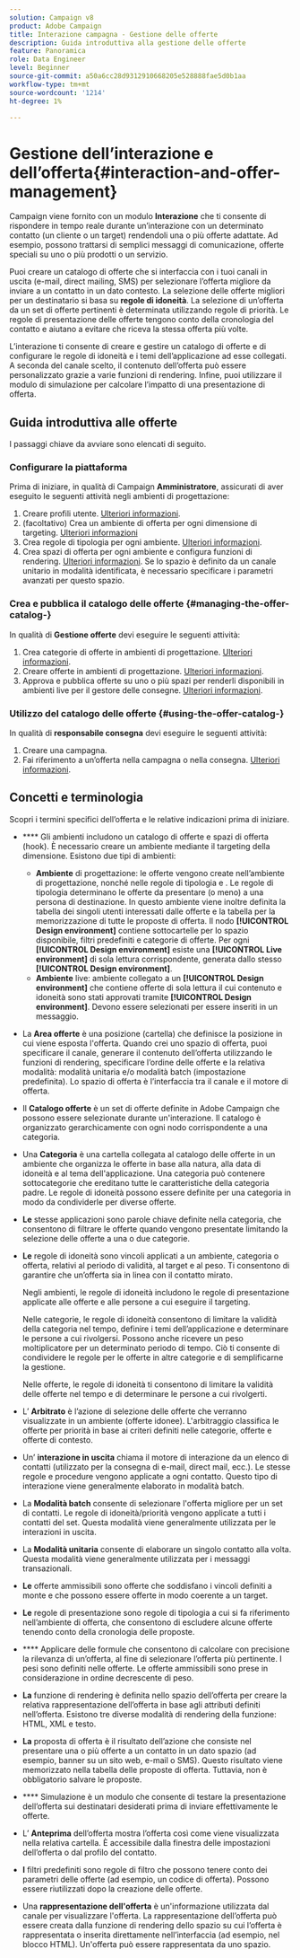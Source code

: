 ```yaml
---
solution: Campaign v8
product: Adobe Campaign
title: Interazione campagna - Gestione delle offerte
description: Guida introduttiva alla gestione delle offerte
feature: Panoramica
role: Data Engineer
level: Beginner
source-git-commit: a50a6cc28d9312910668205e528888fae5d0b1aa
workflow-type: tm+mt
source-wordcount: '1214'
ht-degree: 1%

---
```


# Gestione dell’interazione e dell’offerta{#interaction-and-offer-management}

Campaign viene fornito con un modulo **Interazione** che ti consente di rispondere in tempo reale durante un’interazione con un determinato contatto (un cliente o un target) rendendoli una o più offerte adattate. Ad esempio, possono trattarsi di semplici messaggi di comunicazione, offerte speciali su uno o più prodotti o un servizio.

Puoi creare un catalogo di offerte che si interfaccia con i tuoi canali in uscita (e-mail, direct mailing, SMS) per selezionare l’offerta migliore da inviare a un contatto in un dato contesto. La selezione delle offerte migliori per un destinatario si basa su **regole di idoneità**. La selezione di un’offerta da un set di offerte pertinenti è determinata utilizzando regole di priorità. Le regole di presentazione delle offerte tengono conto della cronologia del contatto e aiutano a evitare che riceva la stessa offerta più volte.

L’interazione ti consente di creare e gestire un catalogo di offerte e di configurare le regole di idoneità e i temi dell’applicazione ad esse collegati. A seconda del canale scelto, il contenuto dell’offerta può essere personalizzato grazie a varie funzioni di rendering. Infine, puoi utilizzare il modulo di simulazione per calcolare l’impatto di una presentazione di offerta.

## Guida introduttiva alle offerte

I passaggi chiave da avviare sono elencati di seguito.

### Configurare la piattaforma

Prima di iniziare, in qualità di Campaign **Amministratore**, assicurati di aver eseguito le seguenti attività negli ambienti di progettazione:

1. Creare profili utente. [Ulteriori informazioni](interaction-operators.md).
1. (facoltativo) Crea un ambiente di offerta per ogni dimensione di targeting. [Ulteriori informazioni](interaction-env.md)
1. Crea regole di tipologia per ogni ambiente. [Ulteriori informazioni](interaction-offer.md#offer-presentation).
1. Crea spazi di offerta per ogni ambiente e configura funzioni di rendering. [Ulteriori informazioni](interaction-offer-spaces.md).
Se lo spazio è definito da un canale unitario in modalità identificata, è necessario specificare i parametri avanzati per questo spazio.

### Crea e pubblica il catalogo delle offerte {#managing-the-offer-catalog-}

In qualità di **Gestione offerte** devi eseguire le seguenti attività:

1. Crea categorie di offerte in ambienti di progettazione. [Ulteriori informazioni](interaction-offer-catalog.md#creating-offer-categories).
1. Creare offerte in ambienti di progettazione. [Ulteriori informazioni](interaction-offer.md).
1. Approva e pubblica offerte su uno o più spazi per renderli disponibili in ambienti live per il gestore delle consegne. [Ulteriori informazioni](interaction-offer.md#approve-offers).

### Utilizzo del catalogo delle offerte {#using-the-offer-catalog-}

In qualità di **responsabile consegna** devi eseguire le seguenti attività:

1. Creare una campagna.
1. Fai riferimento a un’offerta nella campagna o nella consegna. [Ulteriori informazioni](interaction-send-offers.md).


## Concetti e terminologia

Scopri i termini specifici dell’offerta e le relative indicazioni prima di iniziare.

* **** Gli ambienti includono un catalogo di offerte e spazi di offerta (hook). È necessario creare un ambiente mediante il targeting della dimensione.
Esistono due tipi di ambienti:

   * **Ambiente** di progettazione: le offerte vengono create nell’ambiente di progettazione, nonché nelle regole di tipologia e . Le regole di tipologia determinano le offerte da presentare (o meno) a una persona di destinazione. In questo ambiente viene inoltre definita la tabella dei singoli utenti interessati dalle offerte e la tabella per la memorizzazione di tutte le proposte di offerta. Il nodo **[!UICONTROL Design environment]** contiene sottocartelle per lo spazio disponibile, filtri predefiniti e categorie di offerte. Per ogni **[!UICONTROL Design environment]** esiste una **[!UICONTROL Live environment]** di sola lettura corrispondente, generata dallo stesso **[!UICONTROL Design environment]**.
   * **Ambiente** live: ambiente collegato a un  **[!UICONTROL Design environment]** che contiene offerte di sola lettura il cui contenuto e idoneità sono stati approvati tramite  **[!UICONTROL Design environment]**. Devono essere selezionati per essere inseriti in un messaggio.

* La **Area offerte** è una posizione (cartella) che definisce la posizione in cui viene esposta l&#39;offerta. Quando crei uno spazio di offerta, puoi specificare il canale, generare il contenuto dell’offerta utilizzando le funzioni di rendering, specificare l’ordine delle offerte e la relativa modalità: modalità unitaria e/o modalità batch (impostazione predefinita). Lo spazio di offerta è l’interfaccia tra il canale e il motore di offerta.
* Il **Catalogo offerte** è un set di offerte definite in Adobe Campaign che possono essere selezionate durante un&#39;interazione. Il catalogo è organizzato gerarchicamente con ogni nodo corrispondente a una categoria.
* Una **Categoria** è una cartella collegata al catalogo delle offerte in un ambiente che organizza le offerte in base alla natura, alla data di idoneità e al tema dell&#39;applicazione. Una categoria può contenere sottocategorie che ereditano tutte le caratteristiche della categoria padre. Le regole di idoneità possono essere definite per una categoria in modo da condividerle per diverse offerte.
* **Le** stesse applicazioni sono parole chiave definite nella categoria, che consentono di filtrare le offerte quando vengono presentate limitando la selezione delle offerte a una o due categorie.
* **Le** regole di idoneità sono vincoli applicati a un ambiente, categoria o offerta, relativi al periodo di validità, al target e al peso. Ti consentono di garantire che un’offerta sia in linea con il contatto mirato.

   Negli ambienti, le regole di idoneità includono le regole di presentazione applicate alle offerte e alle persone a cui eseguire il targeting.

   Nelle categorie, le regole di idoneità consentono di limitare la validità della categoria nel tempo, definire i temi dell’applicazione e determinare le persone a cui rivolgersi. Possono anche ricevere un peso moltiplicatore per un determinato periodo di tempo. Ciò ti consente di condividere le regole per le offerte in altre categorie e di semplificarne la gestione.

   Nelle offerte, le regole di idoneità ti consentono di limitare la validità delle offerte nel tempo e di determinare le persone a cui rivolgerti.

* L’ **Arbitrato** è l’azione di selezione delle offerte che verranno visualizzate in un ambiente (offerte idonee). L&#39;arbitraggio classifica le offerte per priorità in base ai criteri definiti nelle categorie, offerte e offerte di contesto.
* Un’ **interazione in uscita** chiama il motore di interazione da un elenco di contatti (utilizzato per la consegna di e-mail, direct mail, ecc.). Le stesse regole e procedure vengono applicate a ogni contatto. Questo tipo di interazione viene generalmente elaborato in modalità batch.
* La **Modalità batch** consente di selezionare l&#39;offerta migliore per un set di contatti. Le regole di idoneità/priorità vengono applicate a tutti i contatti del set. Questa modalità viene generalmente utilizzata per le interazioni in uscita.
* La **Modalità unitaria** consente di elaborare un singolo contatto alla volta. Questa modalità viene generalmente utilizzata per i messaggi transazionali.
* **Le** offerte ammissibili sono offerte che soddisfano i vincoli definiti a monte e che possono essere offerte in modo coerente a un target.
* **Le** regole di presentazione sono regole di tipologia a cui si fa riferimento nell’ambiente di offerta, che consentono di escludere alcune offerte tenendo conto della cronologia delle proposte.
* **** Applicare delle formule che consentono di calcolare con precisione la rilevanza di un’offerta, al fine di selezionare l’offerta più pertinente. I pesi sono definiti nelle offerte. Le offerte ammissibili sono prese in considerazione in ordine decrescente di peso.
* **La** funzione di rendering è definita nello spazio dell’offerta per creare la relativa rappresentazione dell’offerta in base agli attributi definiti nell’offerta. Esistono tre diverse modalità di rendering della funzione: HTML, XML e testo.
* **La** proposta di offerta è il risultato dell’azione che consiste nel presentare una o più offerte a un contatto in un dato spazio (ad esempio, banner su un sito web, e-mail o SMS). Questo risultato viene memorizzato nella tabella delle proposte di offerta. Tuttavia, non è obbligatorio salvare le proposte.
* **** Simulazione è un modulo che consente di testare la presentazione dell’offerta sui destinatari desiderati prima di inviare effettivamente le offerte.
* L’ **Anteprima** dell’offerta mostra l’offerta così come viene visualizzata nella relativa cartella. È accessibile dalla finestra delle impostazioni dell’offerta o dal profilo del contatto.
* **I** filtri predefiniti sono regole di filtro che possono tenere conto dei parametri delle offerte (ad esempio, un codice di offerta). Possono essere riutilizzati dopo la creazione delle offerte.
* Una **rappresentazione dell&#39;offerta** è un&#39;informazione utilizzata dal canale per visualizzare l&#39;offerta. La rappresentazione dell’offerta può essere creata dalla funzione di rendering dello spazio su cui l’offerta è rappresentata o inserita direttamente nell’interfaccia (ad esempio, nel blocco HTML). Un&#39;offerta può essere rappresentata da uno spazio.

